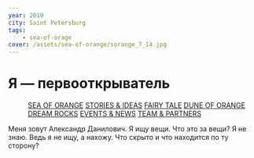 ```yaml
---
year: 2019
city: Saint Petersburg
tags:
    - sea-of-orage
cover: /assets/sea-of-orange/sorange_7_14.jpg
---
```


# Я — первооткрыватель

<Menu>
<a href="/sea-of-orange">SEA OF ORANGE</a>
<a href="/sea-of-orange/stories-and-ideas">STORIES & IDEAS</a>
<a href="/sea-of-orange/fairytale">FAIRY TALE</a>
<a href="/sea-of-orange/dune-of-orange">DUNE OF ORANGE</a>
<a href="/sea-of-orange/dreamrocks">DREAM ROCKS</a>
<a href="/sea-of-orange/events-and-news">EVENTS & NEWS</a>
<a href="/sea-of-orange/team-and-partners">TEAM & PARTNERS</a>
</Menu>

Меня зовут Александр Данилович. Я ищу вещи. Что это за вещи? Я не знаю. Ведь я не ищу, а нахожу. Что скрыто и что находится по ту сторону?
